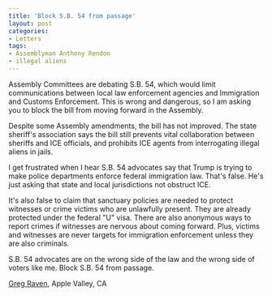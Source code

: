 ```yaml
---
title: 'Block S.B. 54 from passage'
layout: post
categories:
- Letters
tags:
- Assemblyman Anthony Rendon
- illegal aliens
---
```


Assembly Committees are debating S.B. 54, which would limit communications between local law enforcement agencies and Immigration and Customs Enforcement. This is wrong and dangerous, so I am asking you to block the bill from moving forward in the Assembly.

Despite some Assembly amendments, the bill has not improved. The state sheriff's association says the bill still prevents vital collaboration between sheriffs and ICE officials, and prohibits ICE agents from interrogating illegal aliens in jails.

I get frustrated when I hear S.B. 54 advocates say that Trump is trying to make police departments enforce federal immigration law. That's false. He's just asking that state and local jurisdictions not obstruct ICE.

It's also false to claim that sanctuary policies are needed to protect witnesses or crime victims who are unlawfully present. They are already protected under the federal "U" visa. There are also anonymous ways to report crimes if witnesses are nervous about coming forward. Plus, victims and witnesses are never targets for immigration enforcement unless they are also criminals.

S.B. 54 advocates are on the wrong side of the law and the wrong side of voters like me. Block S.B. 54 from passage.

[Greg Raven](https://www.gregraven.org), Apple Valley, CA